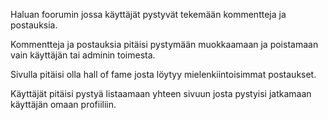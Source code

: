 Haluan foorumin jossa käyttäjät pystyvät tekemään kommentteja ja postauksia.

Kommentteja ja postauksia pitäisi pystymään muokkaamaan ja poistamaan vain käyttäjän tai adminin toimesta.

Sivulla pitäisi olla hall of fame josta löytyy mielenkiintoisimmat postaukset.

Käyttäjät pitäisi pystyä listaamaan yhteen sivuun josta pystyisi jatkamaan käyttäjän omaan profiiliin.
